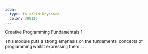 ```yaml
---
icon:
  type: fa-solid:keyboard
  color: 398126
---
```


Creative Programming Fundamentals 1

This module puts a strong emphasis on the fundamental concepts of programming whilst expressing them ... 
